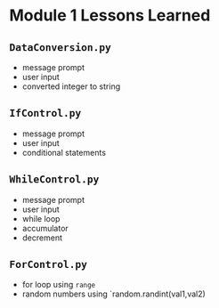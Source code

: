 # Module 1 Lessons Learned

## `DataConversion.py`
- message prompt
- user input
- converted integer to string

## `IfControl.py`
- message prompt
- user input
- conditional statements

## `WhileControl.py`
- message prompt
- user input
- while loop
- accumulator
- decrement

## `ForControl.py`
- for loop using `range`
- random numbers using `random.randint(val1,val2)
